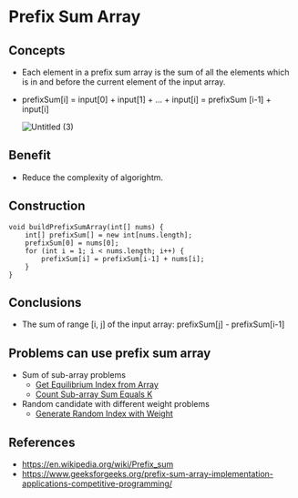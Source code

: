 # Prefix Sum Array

## Concepts
- Each element in a prefix sum array is the sum of all the elements which is in and before the current element of the input array.
- prefixSum[i] = input[0] + input[1] + ... + input[i] = prefixSum [i-1] + input[i]

  ![Untitled (3)](https://user-images.githubusercontent.com/8989447/115646395-4b51f080-a2df-11eb-9fd4-21315870d887.png)

## Benefit
- Reduce the complexity of algorightm.

## Construction
```
void buildPrefixSumArray(int[] nums) {
    int[] prefixSum[] = new int[nums.length];
    prefixSum[0] = nums[0];
    for (int i = 1; i < nums.length; i++) {
        prefixSum[i] = prefixSum[i-1] + nums[i];
    }
}
```

## Conclusions
- The sum of range [i, j] of the input array: prefixSum[j] - prefixSum[i-1]

## Problems can use prefix sum array
- Sum of sub-array problems
   - [Get Equilibrium Index from Array]()
   - [Count Sub-array Sum Equals K]()
- Random candidate with different weight problems
   - [Generate Random Index with Weight]()

## References
- https://en.wikipedia.org/wiki/Prefix_sum
- https://www.geeksforgeeks.org/prefix-sum-array-implementation-applications-competitive-programming/
